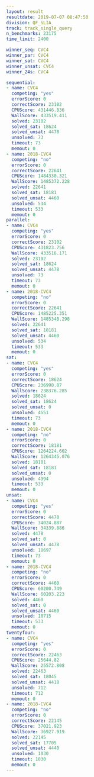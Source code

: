 ```yaml
---
layout: result
resultdate: 2019-07-07 08:47:50
division: QF_SLIA
track: track_single_query
n_benchmarks: 23175
time_limit: 2400

winner_seq: CVC4
winner_par: CVC4
winner_sat: CVC4
winner_unsat: CVC4
winner_24s: CVC4

sequential:
- name: CVC4
  competing: "yes"
  errorScore: 0
  correctScore: 23102
  CPUScore: 431446.836
  WallScore: 433519.411
  solved: 23102
  solved_sat: 18624
  solved_unsat: 4478
  unsolved: 73
  timeout: 73
  memout: 0
- name: 2018-CVC4
  competing: "no"
  errorScore: 0
  correctScore: 22641
  CPUScore: 1484330.321
  WallScore: 1485372.228
  solved: 22641
  solved_sat: 18181
  solved_unsat: 4460
  unsolved: 534
  timeout: 533
  memout: 0
parallel:
- name: CVC4
  competing: "yes"
  errorScore: 0
  correctScore: 23102
  CPUScore: 431823.756
  WallScore: 433516.171
  solved: 23102
  solved_sat: 18624
  solved_unsat: 4478
  unsolved: 73
  timeout: 73
  memout: 0
- name: 2018-CVC4
  competing: "no"
  errorScore: 0
  correctScore: 22641
  CPUScore: 1485225.351
  WallScore: 1485348.298
  solved: 22641
  solved_sat: 18181
  solved_unsat: 4460
  unsolved: 534
  timeout: 533
  memout: 0
sat:
- name: CVC4
  competing: "yes"
  errorScore: 0
  correctScore: 18624
  CPUScore: 236998.87
  WallScore: 238376.285
  solved: 18624
  solved_sat: 18624
  solved_unsat: 0
  unsolved: 4551
  timeout: 73
  memout: 0
- name: 2018-CVC4
  competing: "no"
  errorScore: 0
  correctScore: 18181
  CPUScore: 1264224.602
  WallScore: 1264345.076
  solved: 18181
  solved_sat: 18181
  solved_unsat: 0
  unsolved: 4994
  timeout: 533
  memout: 0
unsat:
- name: CVC4
  competing: "yes"
  errorScore: 0
  correctScore: 4478
  CPUScore: 34024.887
  WallScore: 34339.886
  solved: 4478
  solved_sat: 0
  solved_unsat: 4478
  unsolved: 18697
  timeout: 73
  memout: 0
- name: 2018-CVC4
  competing: "no"
  errorScore: 0
  correctScore: 4460
  CPUScore: 60200.749
  WallScore: 60203.223
  solved: 4460
  solved_sat: 0
  solved_unsat: 4460
  unsolved: 18715
  timeout: 533
  memout: 0
twentyfour:
- name: CVC4
  competing: "yes"
  errorScore: 0
  correctScore: 22463
  CPUScore: 25644.82
  WallScore: 25572.808
  solved: 22463
  solved_sat: 18045
  solved_unsat: 4418
  unsolved: 712
  timeout: 712
  memout: 0
- name: 2018-CVC4
  competing: "no"
  errorScore: 0
  correctScore: 22145
  CPUScore: 37021.923
  WallScore: 36927.919
  solved: 22145
  solved_sat: 17705
  solved_unsat: 4440
  unsolved: 1030
  timeout: 1030
  memout: 0
---
```

